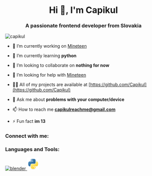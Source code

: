 <h1 align="center">Hi 👋, I'm Capikul</h1>
<h3 align="center">A passionate frontend developer from Slovakia</h3>

<p align="left"> <img src="https://komarev.com/ghpvc/?username=capikul&label=Profile%20views&color=0e75b6&style=flat" alt="capikul" /> </p>

- 🔭 I’m currently working on [Mineteen](https://github.com/Capikul/minecraft-fan-game)

- 🌱 I’m currently learning **python**

- 👯 I’m looking to collaborate on **nothing for now**

- 🤝 I’m looking for help with [Mineteen](https://github.com/Capikul/minecraft-fan-game)

- 👨‍💻 All of my projects are available at [https://github.com/Capikul](https://github.com/Capikul)

- 💬 Ask me about **problems with your computer/device**

- 📫 How to reach me **capikulreachme@gmail.com**

- ⚡ Fun fact **im 13**

<h3 align="left">Connect with me:</h3>
<p align="left">
</p>

<h3 align="left">Languages and Tools:</h3>
<p align="left"> <a href="https://www.blender.org/" target="_blank" rel="noreferrer"> <img src="https://download.blender.org/branding/community/blender_community_badge_white.svg" alt="blender" width="40" height="40"/> </a> <a href="https://www.python.org" target="_blank" rel="noreferrer"> <img src="https://raw.githubusercontent.com/devicons/devicon/master/icons/python/python-original.svg" alt="python" width="40" height="40"/> </a> </p>
